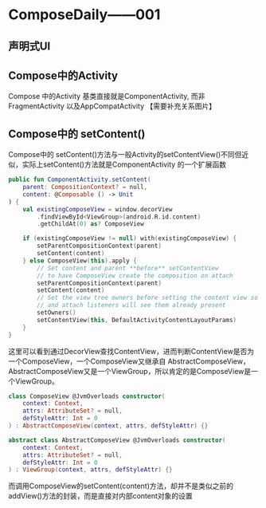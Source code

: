 # ComposeDaily——001

## 声明式UI

## Compose中的Activity

Compose 中的Activity 基类直接就是ComponentActivity, 而非FragmentActivity 以及AppCompatActivity
【需要补充关系图片】
## Compose中的 setContent()
Compose中的 setContent()方法与一般Activity的setContentView()不同但近似，实际上setContent()方法就是ComponentActivity
的一个扩展函数
```kotlin
public fun ComponentActivity.setContent(
    parent: CompositionContext? = null,
    content: @Composable () -> Unit
) {
    val existingComposeView = window.decorView
        .findViewById<ViewGroup>(android.R.id.content)
        .getChildAt(0) as? ComposeView

    if (existingComposeView != null) with(existingComposeView) {
        setParentCompositionContext(parent)
        setContent(content)
    } else ComposeView(this).apply {
        // Set content and parent **before** setContentView
        // to have ComposeView create the composition on attach
        setParentCompositionContext(parent)
        setContent(content)
        // Set the view tree owners before setting the content view so that the inflation process
        // and attach listeners will see them already present
        setOwners()
        setContentView(this, DefaultActivityContentLayoutParams)
    }
}
```
这里可以看到通过DecorView查找ContentView，进而判断ContentView是否为一个ComposeView，一个ComposeView又继承自
AbstractComposeView，AbstractComposeView又是一个ViewGroup，所以肯定的是ComposeView是一个ViewGroup。
```kotlin
class ComposeView @JvmOverloads constructor(
    context: Context,
    attrs: AttributeSet? = null,
    defStyleAttr: Int = 0
) : AbstractComposeView(context, attrs, defStyleAttr) {}

abstract class AbstractComposeView @JvmOverloads constructor(
    context: Context,
    attrs: AttributeSet? = null,
    defStyleAttr: Int = 0
) : ViewGroup(context, attrs, defStyleAttr) {}
```
而调用ComposeView的setContent(content)方法，却并不是类似之前的addView()方法的封装，而是直接对内部content对象的设置
